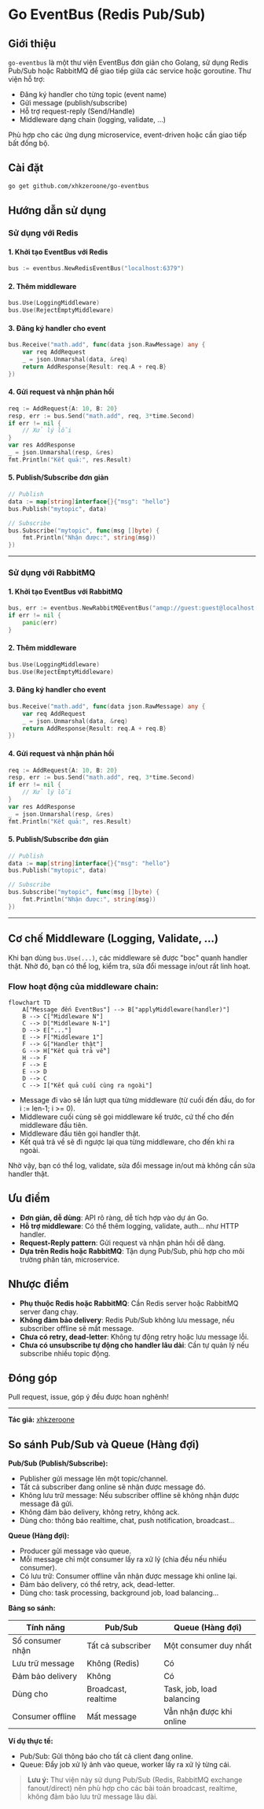 # Go EventBus (Redis Pub/Sub)

## Giới thiệu

`go-eventbus` là một thư viện EventBus đơn giản cho Golang, sử dụng Redis Pub/Sub hoặc RabbitMQ để giao tiếp giữa các service hoặc goroutine. Thư viện hỗ trợ:
- Đăng ký handler cho từng topic (event name)
- Gửi message (publish/subscribe)
- Hỗ trợ request-reply (Send/Handle)
- Middleware dạng chain (logging, validate, ...)

Phù hợp cho các ứng dụng microservice, event-driven hoặc cần giao tiếp bất đồng bộ.

## Cài đặt

```bash
go get github.com/xhkzeroone/go-eventbus
```

## Hướng dẫn sử dụng

### Sử dụng với Redis

#### 1. Khởi tạo EventBus với Redis
```go
bus := eventbus.NewRedisEventBus("localhost:6379")
```

#### 2. Thêm middleware
```go
bus.Use(LoggingMiddleware)
bus.Use(RejectEmptyMiddleware)
```

#### 3. Đăng ký handler cho event
```go
bus.Receive("math.add", func(data json.RawMessage) any {
    var req AddRequest
    _ = json.Unmarshal(data, &req)
    return AddResponse{Result: req.A + req.B}
})
```

#### 4. Gửi request và nhận phản hồi
```go
req := AddRequest{A: 10, B: 20}
resp, err := bus.Send("math.add", req, 3*time.Second)
if err != nil {
    // Xử lý lỗi
}
var res AddResponse
_ = json.Unmarshal(resp, &res)
fmt.Println("Kết quả:", res.Result)
```

#### 5. Publish/Subscribe đơn giản
```go
// Publish
data := map[string]interface{}{"msg": "hello"}
bus.Publish("mytopic", data)

// Subscribe
bus.Subscribe("mytopic", func(msg []byte) {
    fmt.Println("Nhận được:", string(msg))
})
```

---

### Sử dụng với RabbitMQ

#### 1. Khởi tạo EventBus với RabbitMQ
```go
bus, err := eventbus.NewRabbitMQEventBus("amqp://guest:guest@localhost:5672/")
if err != nil {
    panic(err)
}
```

#### 2. Thêm middleware
```go
bus.Use(LoggingMiddleware)
bus.Use(RejectEmptyMiddleware)
```

#### 3. Đăng ký handler cho event
```go
bus.Receive("math.add", func(data json.RawMessage) any {
    var req AddRequest
    _ = json.Unmarshal(data, &req)
    return AddResponse{Result: req.A + req.B}
})
```

#### 4. Gửi request và nhận phản hồi
```go
req := AddRequest{A: 10, B: 20}
resp, err := bus.Send("math.add", req, 3*time.Second)
if err != nil {
    // Xử lý lỗi
}
var res AddResponse
_ = json.Unmarshal(resp, &res)
fmt.Println("Kết quả:", res.Result)
```

#### 5. Publish/Subscribe đơn giản
```go
// Publish
data := map[string]interface{}{"msg": "hello"}
bus.Publish("mytopic", data)

// Subscribe
bus.Subscribe("mytopic", func(msg []byte) {
    fmt.Println("Nhận được:", string(msg))
})
```

---

## Cơ chế Middleware (Logging, Validate, ...)

Khi bạn dùng `bus.Use(...)`, các middleware sẽ được "bọc" quanh handler thật. Nhờ đó, bạn có thể log, kiểm tra, sửa đổi message in/out rất linh hoạt.

### Flow hoạt động của middleware chain:

```mermaid
flowchart TD
    A["Message đến EventBus"] --> B["applyMiddleware(handler)"]
    B --> C["Middleware N"]
    C --> D["Middleware N-1"]
    D --> E["..."]
    E --> F["Middleware 1"]
    F --> G["Handler thật"]
    G --> H["Kết quả trả về"]
    H --> F
    F --> E
    E --> D
    D --> C
    C --> I["Kết quả cuối cùng ra ngoài"]
```

- Message đi vào sẽ lần lượt qua từng middleware (từ cuối đến đầu, do for i := len-1; i >= 0).
- Middleware cuối cùng sẽ gọi middleware kế trước, cứ thế cho đến middleware đầu tiên.
- Middleware đầu tiên gọi handler thật.
- Kết quả trả về sẽ đi ngược lại qua từng middleware, cho đến khi ra ngoài.

Nhờ vậy, bạn có thể log, validate, sửa đổi message in/out mà không cần sửa handler thật.

## Ưu điểm
- **Đơn giản, dễ dùng**: API rõ ràng, dễ tích hợp vào dự án Go.
- **Hỗ trợ middleware**: Có thể thêm logging, validate, auth... như HTTP handler.
- **Request-Reply pattern**: Gửi request và nhận phản hồi dễ dàng.
- **Dựa trên Redis hoặc RabbitMQ**: Tận dụng Pub/Sub, phù hợp cho môi trường phân tán, microservice.

## Nhược điểm
- **Phụ thuộc Redis hoặc RabbitMQ**: Cần Redis server hoặc RabbitMQ server đang chạy.
- **Không đảm bảo delivery**: Redis Pub/Sub không lưu message, nếu subscriber offline sẽ mất message.
- **Chưa có retry, dead-letter**: Không tự động retry hoặc lưu message lỗi.
- **Chưa có unsubscribe tự động cho handler lâu dài**: Cần tự quản lý nếu subscribe nhiều topic động.

## Đóng góp
Pull request, issue, góp ý đều được hoan nghênh!

---

**Tác giả:** [xhkzeroone](https://github.com/xhkzeroone) 

## So sánh Pub/Sub và Queue (Hàng đợi)

**Pub/Sub (Publish/Subscribe):**
- Publisher gửi message lên một topic/channel.
- Tất cả subscriber đang online sẽ nhận được message đó.
- Không lưu trữ message: Nếu subscriber offline sẽ không nhận được message đã gửi.
- Không đảm bảo delivery, không retry, không ack.
- Dùng cho: thông báo realtime, chat, push notification, broadcast...

**Queue (Hàng đợi):**
- Producer gửi message vào queue.
- Mỗi message chỉ một consumer lấy ra xử lý (chia đều nếu nhiều consumer).
- Có lưu trữ: Consumer offline vẫn nhận được message khi online lại.
- Đảm bảo delivery, có thể retry, ack, dead-letter.
- Dùng cho: task processing, background job, load balancing...

**Bảng so sánh:**

| Tính năng         | Pub/Sub                | Queue (Hàng đợi)         |
|-------------------|------------------------|--------------------------|
| Số consumer nhận  | Tất cả subscriber      | Một consumer duy nhất    |
| Lưu trữ message   | Không (Redis)          | Có                       |
| Đảm bảo delivery  | Không                  | Có                       |
| Dùng cho          | Broadcast, realtime    | Task, job, load balancing|
| Consumer offline  | Mất message            | Vẫn nhận được khi online |

**Ví dụ thực tế:**
- Pub/Sub: Gửi thông báo cho tất cả client đang online.
- Queue: Đẩy job xử lý ảnh vào queue, worker lấy ra xử lý từng cái.

> **Lưu ý:**
> Thư viện này sử dụng Pub/Sub (Redis, RabbitMQ exchange fanout/direct) nên phù hợp cho các bài toán broadcast, realtime, không đảm bảo lưu trữ message lâu dài. 